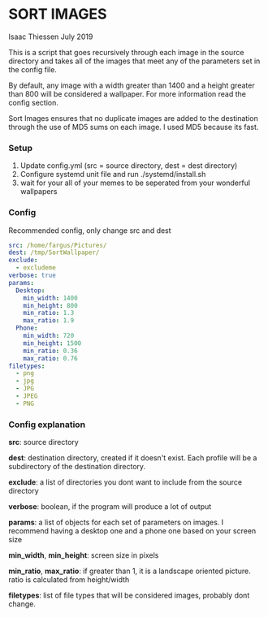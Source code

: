 # SORT IMAGES
Isaac Thiessen July 2019

This is a script that goes recursively through each image in the source directory and takes all of 
the images that meet any of the parameters set in the config file. 

By default, any image with a width greater than 1400 and a height greater than 800 will be considered a wallpaper. 
For more information read the config section.

Sort Images ensures that no duplicate images are added to the destination through the use of MD5 sums on each image.
I used MD5 because its fast.

### Setup
1. Update config.yml (src = source directory, dest = dest directory)
2. Configure systemd unit file and run ./systemd/install.sh
3. wait for your all of your memes to be seperated from your wonderful wallpapers

### Config
Recommended config, only change src and dest
```yaml
src: /home/fargus/Pictures/
dest: /tmp/SortWallpaper/
exclude:
  - excludeme
verbose: true
params:
  Desktop:
    min_width: 1400
    min_height: 800
    min_ratio: 1.3
    max_ratio: 1.9
  Phone:
    min_width: 720
    min_height: 1500
    min_ratio: 0.36
    max_ratio: 0.76
filetypes:
  - png
  - jpg
  - JPG
  - JPEG
  - PNG
```
### Config explanation

**src**: source directory

**dest**: destination directory, created if it doesn't exist. Each profile will be a subdirectory of the destination directory.

**exclude**: a list of directories you dont want to include from the source directory

**verbose**: boolean, if the program will produce a lot of output

**params**: a list of objects for each set of parameters on images. I recommend having a desktop one and a phone one based on your screen size

**min_width**, **min_height**: screen size in pixels

**min_ratio**, **max_ratio**: if greater than 1, it is a landscape oriented picture. ratio is calculated from height/width
 
**filetypes**: list of file types that will be considered images, probably dont change.
